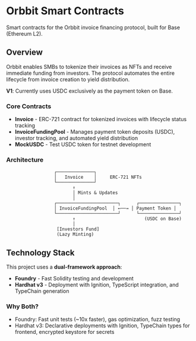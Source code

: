 # Orbbit Smart Contracts

Smart contracts for the Orbbit invoice financing protocol, built for Base (Ethereum L2).

## Overview

Orbbit enables SMBs to tokenize their invoices as NFTs and receive immediate funding from investors. The protocol automates the entire lifecycle from invoice creation to yield distribution.

**V1**: Currently uses USDC exclusively as the payment token on Base.

### Core Contracts

- **Invoice** - ERC-721 contract for tokenized invoices with lifecycle status tracking
- **InvoiceFundingPool** - Manages payment token deposits (USDC), investor tracking, and automated yield distribution
- **MockUSDC** - Test USDC token for testnet development

### Architecture

```
                  ┌──────────────┐
                  │   Invoice    │     ERC-721 NFTs
                  └──────────────┘
                         ↑
                         │ Mints & Updates
                         │
                  ┌───────────────────────┐      ┌───────────────┐
                  │ InvoiceFundingPool  │ ←──→ │ Payment Token │
                  └───────────────────────┘      └───────────────┘
                         ↑                          (USDC on Base)
                         │
                   [Investors Fund]
                   (Lazy Minting)
```

## Technology Stack

This project uses a **dual-framework approach**:

- **Foundry** - Fast Solidity testing and development
- **Hardhat v3** - Deployment with Ignition, TypeScript integration, and TypeChain generation

### Why Both?

- Foundry: Fast unit tests (~10x faster), gas optimization, fuzz testing
- Hardhat v3: Declarative deployments with Ignition, TypeChain types for frontend, encrypted keystore for secrets
